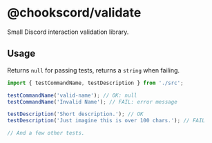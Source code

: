 # @chookscord/validate

Small Discord interaction validation library.

## Usage

Returns `null` for passing tests, returns a `string` when failing.

```ts
import { testCommandName, testDescription } from './src';

testCommandName('valid-name'); // OK: null
testCommandName('Invalid Name'); // FAIL: error message

testDescription('Short description.'); // OK
testDescription('Just imagine this is over 100 chars.'); // FAIL

// And a few other tests.
```
